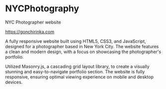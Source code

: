 # NYCPhotography

NYC Photographer website

https://gonchirinka.com

A fully responsive website built using HTML5, CSS3, and JavaScript, designed for a photographer based in New York City.
The website features a clean and modern design, with a focus on showcasing the photographer's portfolio.

Utilized Masonry.js, a cascading grid layout library, to create a visually stunning and easy-to-navigate portfolio section.
The website is fully responsive, ensuring optimal viewing experience on mobile and desktop devices.
